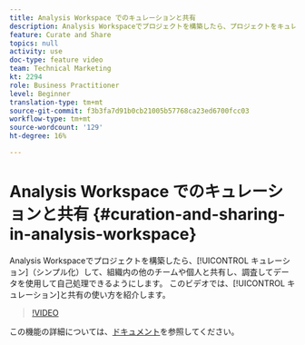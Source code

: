 ```yaml
---
title: Analysis Workspace でのキュレーションと共有
description: Analysis Workspaceでプロジェクトを構築したら、プロジェクトをキュレーション（シンプル化）し、組織内の他のチームや個人と共有して、そのプロジェクトを調査し、データを使用して自己管理できます。 このビデオでは、キュレーションと共有の操作方法を説明します。
feature: Curate and Share
topics: null
activity: use
doc-type: feature video
team: Technical Marketing
kt: 2294
role: Business Practitioner
level: Beginner
translation-type: tm+mt
source-git-commit: f3b3fa7d91b0cb21005b57768ca23ed6700fcc03
workflow-type: tm+mt
source-wordcount: '129'
ht-degree: 16%

---
```



# Analysis Workspace でのキュレーションと共有 {#curation-and-sharing-in-analysis-workspace}

Analysis Workspaceでプロジェクトを構築したら、[!UICONTROL キュレーション]（シンプル化）して、組織内の他のチームや個人と共有し、調査してデータを使用して自己処理できるようにします。 このビデオでは、[!UICONTROL キュレーション]と共有の使い方を紹介します。

>[!VIDEO](https://video.tv.adobe.com/v/24711/?quality=12)

この機能の詳細については、[ドキュメント](https://marketing.adobe.com/resources/help/ja_JP/analytics/analysis-workspace/curate.html)を参照してください。